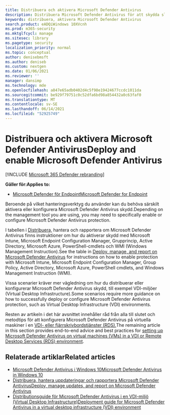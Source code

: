 ```yaml
---
title: Distribuera och aktivera Microsoft Defender Antivirus
description: Distribuera Microsoft Defender Antivirus för att skydda slutpunkterna med Microsoft Intune, Microsoft Endpoint Configuration Manager, Grupprincip, PowerShell-cmdlets eller WMI.
keywords: distribuera, aktivera Microsoft Defender Antivirus
search.product: eADQiWindows 10XVcnh
ms.prod: m365-security
ms.mktglfcycl: manage
ms.sitesec: library
ms.pagetype: security
localization_priority: normal
ms.topic: conceptual
author: denisebmsft
ms.author: deniseb
ms.custom: nextgen
ms.date: 01/06/2021
ms.reviewer: ''
manager: dansimp
ms.technology: mde
ms.openlocfilehash: a847e65adb0402d4c5f98e19424677ccdc1011da
ms.sourcegitcommit: be929f79751c0c52dfa6bd98a854432a0c63faf0
ms.translationtype: MT
ms.contentlocale: sv-SE
ms.lasthandoff: 06/14/2021
ms.locfileid: "52925749"
---
```

# <a name="deploy-and-enable-microsoft-defender-antivirus"></a><span data-ttu-id="b249e-104">Distribuera och aktivera Microsoft Defender Antivirus</span><span class="sxs-lookup"><span data-stu-id="b249e-104">Deploy and enable Microsoft Defender Antivirus</span></span>

[!INCLUDE [Microsoft 365 Defender rebranding](../../includes/microsoft-defender.md)]


<span data-ttu-id="b249e-105">**Gäller för:**</span><span class="sxs-lookup"><span data-stu-id="b249e-105">**Applies to:**</span></span>

- [<span data-ttu-id="b249e-106">Microsoft Defender för Endpoint</span><span class="sxs-lookup"><span data-stu-id="b249e-106">Microsoft Defender for Endpoint</span></span>](/microsoft-365/security/defender-endpoint/)

<span data-ttu-id="b249e-107">Beroende på vilket hanteringsverktyg du använder kan du behöva särskilt aktivera eller konfigurera Microsoft Defender Antivirus skydd.</span><span class="sxs-lookup"><span data-stu-id="b249e-107">Depending on the management tool you are using, you may need to specifically enable or configure Microsoft Defender Antivirus protection.</span></span> 

<span data-ttu-id="b249e-108">I tabellen i [Distribuera,](deploy-manage-report-microsoft-defender-antivirus.md#ref2) hantera och rapportera om Microsoft Defender Antivirus finns instruktioner om hur du aktiverar skydd med Microsoft Intune, Microsoft Endpoint Configuration Manager, Grupprincip, Active Directory, Microsoft Azure, PowerShell-cmdlets och WMI (Windows Management Instruction).</span><span class="sxs-lookup"><span data-stu-id="b249e-108">See the table in [Deploy, manage, and report on Microsoft Defender Antivirus](deploy-manage-report-microsoft-defender-antivirus.md#ref2) for instructions on how to enable protection with Microsoft Intune, Microsoft Endpoint Configuration Manager, Group Policy, Active Directory, Microsoft Azure, PowerShell cmdlets, and Windows Management Instruction (WMI).</span></span>

<span data-ttu-id="b249e-109">Vissa scenarier kräver mer vägledning om hur du distribuerar eller konfigurerar Microsoft Defender Antivirus skydd, till exempel VDI-miljöer (Virtual Desktop Infrastructure).</span><span class="sxs-lookup"><span data-stu-id="b249e-109">Some scenarios require more guidance on how to successfully deploy or configure Microsoft Defender Antivirus protection, such as Virtual Desktop Infrastructure (VDI) environments.</span></span>

<span data-ttu-id="b249e-110">Resten av artikeln i det här avsnittet innehåller råd från alla till slutet och metodtips för att konfigurera Microsoft Defender Antivirus på virtuella maskiner i en [VDI- eller fjärrskrivbordstjänster (RDS).](deployment-vdi-microsoft-defender-antivirus.md)</span><span class="sxs-lookup"><span data-stu-id="b249e-110">The remaining article in this section provides end-to-end advice and best practices for [setting up Microsoft Defender Antivirus on virtual machines (VMs) in a VDI or Remote Desktop Services (RDS) environment](deployment-vdi-microsoft-defender-antivirus.md).</span></span>

## <a name="related-articles"></a><span data-ttu-id="b249e-111">Relaterade artiklar</span><span class="sxs-lookup"><span data-stu-id="b249e-111">Related articles</span></span>

- [<span data-ttu-id="b249e-112">Microsoft Defender Antivirus i Windows 10</span><span class="sxs-lookup"><span data-stu-id="b249e-112">Microsoft Defender Antivirus in Windows 10</span></span>](microsoft-defender-antivirus-in-windows-10.md)
- [<span data-ttu-id="b249e-113">Distribuera, hantera uppdateringar och rapportera Microsoft Defender Antivirus</span><span class="sxs-lookup"><span data-stu-id="b249e-113">Deploy, manage updates, and report on Microsoft Defender Antivirus</span></span>](deploy-manage-report-microsoft-defender-antivirus.md)
- [<span data-ttu-id="b249e-114">Distributionsguide för Microsoft Defender Antivirus i en VDI-miljö (Virtual Desktop Infrastructure)</span><span class="sxs-lookup"><span data-stu-id="b249e-114">Deployment guide for Microsoft Defender Antivirus in a virtual desktop infrastructure (VDI) environment</span></span>](deployment-vdi-microsoft-defender-antivirus.md)